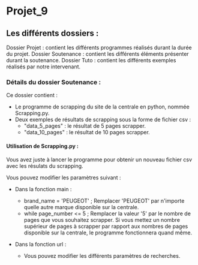 # Projet_9

## Les différents dossiers :
Dossier Projet : contient les différents programmes réalisés durant la durée du projet.
Dossier Soutenance : contient les différents éléments présenter durant la soutenance.
Dossier Tuto : contient les différents exemples réalisés par notre intervenant.

### Détails du dossier Soutenance :
Ce dossier contient :
- Le programme de scrapping du site de la centrale en python, nommée Scrapping.py.
- Deux exemples de résultats de scrapping sous la forme de fichier csv :
  - "data_5_pages" : le résultat de 5 pages scrapper.
  - "data_10_pages" : le résultat de 10 pages scrapper.

#### Utilisation de Scrapping.py :
Vous avez juste à lancer le programme pour obtenir un nouveau fichier csv avec les résulats du scrapping.

Vous pouvez modifier les paramètres suivant :
- Dans la fonction main :
  - brand_name = 'PEUGEOT' ; Remplacer 'PEUGEOT' par n'importe quelle autre marque disponible sur la centrale.
  - while page_number <= 5 ; Remplacer la valeur '5' par le nombre de pages que vous souhaitez scrapper. Si vous mettez un nombre supérieur de pages à scrapper par rapport aux nombres de pages disponible sur la centrale, le programme fonctionnera quand même.

- Dans la fonction url :
  - Vous pouvez modifier les différents paramètres de recherches. 
